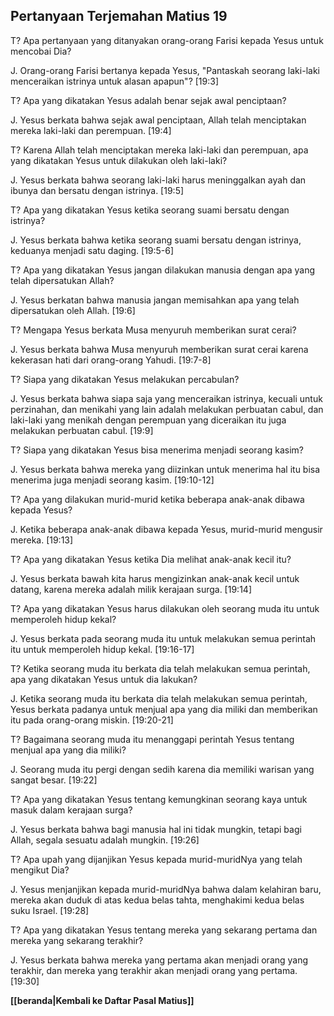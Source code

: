 ## Pertanyaan Terjemahan Matius 19 ##

T? Apa pertanyaan yang ditanyakan orang-orang Farisi kepada Yesus untuk mencobai Dia?

J. Orang-orang Farisi bertanya kepada Yesus, "Pantaskah seorang laki-laki menceraikan istrinya untuk alasan apapun"? [19:3]

T? Apa yang dikatakan Yesus adalah benar sejak awal penciptaan?

J. Yesus berkata bahwa sejak awal penciptaan, Allah telah menciptakan mereka laki-laki dan perempuan. [19:4]

T? Karena Allah telah menciptakan mereka laki-laki dan perempuan, apa yang dikatakan Yesus untuk dilakukan oleh laki-laki?

J. Yesus berkata bahwa seorang laki-laki harus meninggalkan ayah dan ibunya dan bersatu dengan istrinya. [19:5]

T? Apa yang dikatakan Yesus ketika seorang suami bersatu dengan istrinya?

J. Yesus berkata bahwa ketika seorang suami bersatu dengan istrinya, keduanya menjadi satu daging. [19:5-6]

T? Apa yang dikatakan Yesus jangan dilakukan manusia dengan apa yang telah dipersatukan Allah?

J. Yesus berkatan bahwa manusia jangan memisahkan apa yang telah dipersatukan oleh Allah. [19:6]

T? Mengapa Yesus berkata Musa menyuruh memberikan surat cerai?

J. Yesus berkata bahwa Musa menyuruh memberikan surat cerai karena kekerasan hati dari orang-orang Yahudi. [19:7-8]

T? Siapa yang dikatakan Yesus melakukan percabulan?

J. Yesus berkata bahwa siapa saja yang menceraikan istrinya, kecuali untuk perzinahan, dan menikahi yang lain adalah melakukan perbuatan cabul, dan laki-laki yang menikah dengan perempuan yang diceraikan itu juga melakukan perbuatan cabul. [19:9]

T? Siapa yang dikatakan Yesus bisa menerima menjadi seorang kasim?

J. Yesus berkata bahwa mereka yang diizinkan untuk menerima hal itu bisa menerima juga menjadi seorang kasim. [19:10-12]

T? Apa yang dilakukan murid-murid ketika beberapa anak-anak dibawa kepada Yesus?

J. Ketika beberapa anak-anak dibawa kepada Yesus, murid-murid mengusir mereka. [19:13]

T? Apa yang dikatakan Yesus ketika Dia melihat anak-anak kecil itu?

J. Yesus berkata bawah kita harus mengizinkan anak-anak kecil untuk datang, karena mereka adalah milik kerajaan surga. [19:14]

T? Apa yang dikatakan Yesus harus dilakukan oleh seorang muda itu untuk memperoleh hidup kekal?

J. Yesus berkata pada seorang muda itu untuk melakukan semua perintah itu untuk memperoleh hidup kekal. [19:16-17]

T? Ketika seorang muda itu berkata dia telah melakukan semua perintah, apa yang dikatakan Yesus untuk dia lakukan?

J. Ketika seorang muda itu berkata dia telah melakukan semua perintah, Yesus berkata padanya untuk menjual apa yang dia miliki dan memberikan itu pada orang-orang miskin. [19:20-21]

T? Bagaimana seorang muda itu menanggapi perintah Yesus tentang menjual apa yang dia miliki?

J. Seorang muda itu pergi dengan sedih karena dia memiliki warisan yang sangat besar. [19:22]

T? Apa yang dikatakan Yesus tentang kemungkinan seorang kaya untuk masuk dalam kerajaan surga?

J. Yesus berkata bahwa bagi manusia hal ini tidak mungkin, tetapi bagi Allah, segala sesuatu adalah mungkin. [19:26]

T? Apa upah yang dijanjikan Yesus kepada murid-muridNya yang telah mengikut Dia?

J. Yesus menjanjikan kepada murid-muridNya bahwa dalam kelahiran baru, mereka akan duduk di atas kedua belas tahta, menghakimi kedua belas suku Israel. [19:28]

T? Apa yang dikatakan Yesus tentang mereka yang sekarang pertama dan mereka yang sekarang terakhir?

J. Yesus berkata bahwa mereka yang pertama akan menjadi orang yang terakhir, dan mereka yang terakhir akan menjadi orang yang pertama. [19:30]

__[[beranda|Kembali ke Daftar Pasal Matius]]__


